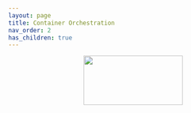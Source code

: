 ```yaml
---
layout: page
title: Container Orchestration
nav_order: 2
has_children: true
---
```


<center><img src="{{ site.baseurl }}/assets/images/58480a44cef1014c0b5e4917.png" width="200" height="100"></center>
